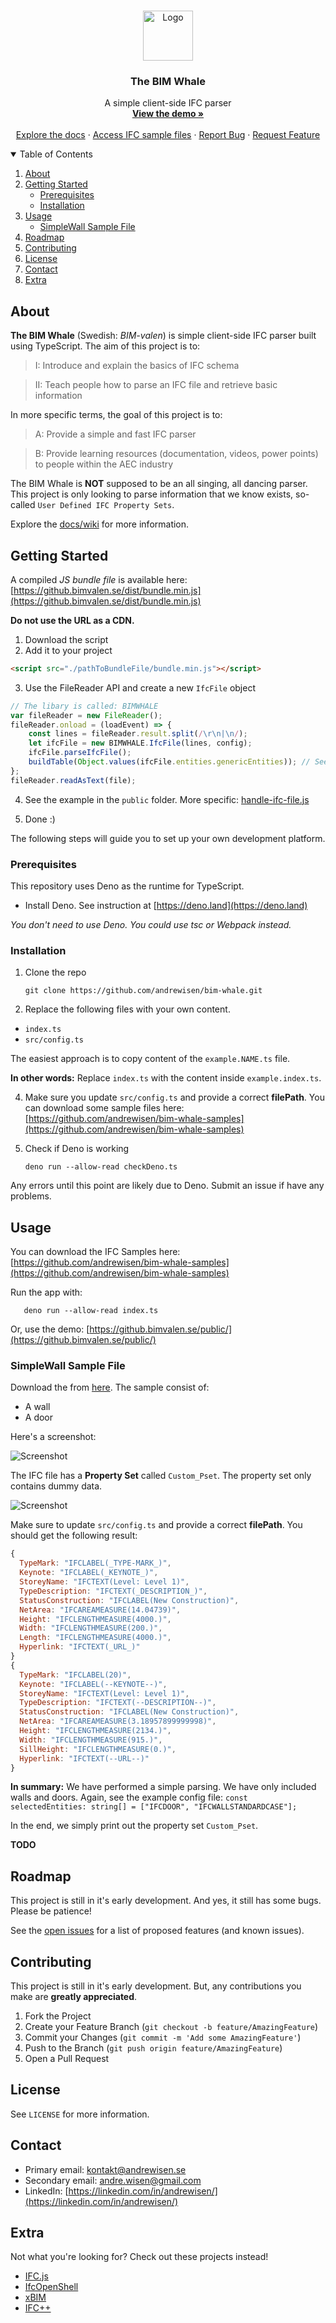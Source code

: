 <br />
<p align="center">
  <a href="https://github.com/andrewisen/bim-whale">
    <img src="https://bimvalen.se/assets/img/logos/logo-500x500-alt.png" alt="Logo" width="80" height="80">
  </a>

  <h3 align="center">The BIM Whale</h3>

  <p align="center">
    A simple client-side IFC parser 
    <br />
    <a href="http://github.bimvalen.se/public/"><strong>View the demo »</strong></a>
    <br />
    <br />
    <a href="https://github.bimvalen.se/docs/">Explore the docs</a>
    ·
    <a href="https://github.com/andrewisen/bim-whale-samples">Access IFC sample files</a>
    ·
    <a href="https://github.com/andrewisen/bim-whale/issues">Report Bug</a>
    ·
    <a href="https://github.com/andrewisen/bim-whale/issues">Request Feature</a>
  </p>
</p>

<!-- TABLE OF CONTENTS -->
<details open="open">
  <summary>Table of Contents</summary>
  <ol>
    <li>
      <a href="#about-the-project">About</a>
    </li>
    <li>
      <a href="#getting-started">Getting Started</a>
      <ul>
        <li><a href="#prerequisites">Prerequisites</a></li>
        <li><a href="#installation">Installation</a></li>
      </ul>
    </li>
     <li>
      <a href="#getting-started">Usage</a>
      <ul>
        <li><a href="#prerequisites">SimpleWall Sample File</a></li>
      </ul>
    </li>
    <li><a href="#roadmap">Roadmap</a></li>
    <li><a href="#contributing">Contributing</a></li>
    <li><a href="#license">License</a></li>
    <li><a href="#contact">Contact</a></li>
    <li><a href="#extra">Extra</a></li>
  </ol>
</details>

<!-- ABOUT THE PROJECT -->

## About

**The BIM Whale** (Swedish: _BIM-valen_) is simple client-side IFC parser built using TypeScript.
The aim of this project is to:

> I: Introduce and explain the basics of IFC schema

> II: Teach people how to parse an IFC file and retrieve basic information

In more specific terms, the goal of this project is to:

> A: Provide a simple and fast IFC parser

> B: Provide learning resources (documentation, videos, power points) to people within the AEC industry

The BIM Whale is **NOT** supposed to be an all singing, all dancing parser.
This project is only looking to parse information that we know exists, so-called `User Defined IFC Property Sets`.

Explore the [docs/wiki](http://github.bimvalen.se/docs/) for more information.

<!-- GETTING STARTED -->

## Getting Started

A compiled _JS bundle file_ is available here:
[https://github.bimvalen.se/dist/bundle.min.js](https://github.bimvalen.se/dist/bundle.min.js)

**Do not use the URL as a CDN.**

1. Download the script
2. Add it to your project

```html
<script src="./pathToBundleFile/bundle.min.js"></script>
```

3. Use the FileReader API and create a new `IfcFile` object

```javascript
// The libary is called: BIMWHALE
var fileReader = new FileReader();
fileReader.onload = (loadEvent) => {
    const lines = fileReader.result.split(/\r\n|\n/);
    let ifcFile = new BIMWHALE.IfcFile(lines, config);
    ifcFile.parseIfcFile();
    buildTable(Object.values(ifcFile.entities.genericEntities)); // See: datatables.js
};
fileReader.readAsText(file);
```

4. See the example in the `public` folder. More specific: [handle-ifc-file.js](https://github.com/andrewisen/bim-whale/blob/main/public/assets/js/handle-ifc-file.js)

5. Done :)

The following steps will guide you to set up your own development platform.

### Prerequisites

This repository uses Deno as the runtime for TypeScript.

-   Install Deno.
    See instruction at [https://deno.land](https://deno.land)

_You don't need to use Deno. You could use tsc or Webpack instead._

### Installation

1. Clone the repo

    ```shell
    git clone https://github.com/andrewisen/bim-whale.git
    ```

2. Replace the following files with your own content.

-   `index.ts`
-   `src/config.ts`

The easiest approach is to copy content of the `example.NAME.ts` file.

**In other words:**
Replace `index.ts` with the content inside `example.index.ts`.

4. Make sure you update `src/config.ts` and provide a correct **filePath**.
   You can download some sample files here: [https://github.com/andrewisen/bim-whale-samples](https://github.com/andrewisen/bim-whale-samples)
5. Check if Deno is working

    ```shell
    deno run --allow-read checkDeno.ts
    ```

Any errors until this point are likely due to Deno.
Submit an issue if have any problems.

<!-- USAGE EXAMPLES -->

## Usage

You can download the IFC Samples here: [https://github.com/andrewisen/bim-whale-samples](https://github.com/andrewisen/bim-whale-samples)

Run the app with:

```shell
   deno run --allow-read index.ts
```

Or, use the demo: [https://github.bimvalen.se/public/](https://github.bimvalen.se/public/)

### SimpleWall Sample File

Download the from [here](https://github.com/andrewisen/bim-whale-samples/tree/main/SimpleWall).
The sample consist of:

-   A wall
-   A door

Here's a screenshot:

![Screenshot](https://raw.githubusercontent.com/andrewisen/bim-whale-samples/main/SimpleWall/Screenshots/Screenshot_2.png)

The IFC file has a **Property Set** called `Custom_Pset`.
The property set only contains dummy data.

![Screenshot](https://raw.githubusercontent.com/andrewisen/bim-whale-samples/main/SimpleWall/Screenshots/Screenshot_21.png)

Make sure to update `src/config.ts` and provide a correct **filePath**.
You should get the following result:

```javascript
{
  TypeMark: "IFCLABEL(_TYPE-MARK_)",
  Keynote: "IFCLABEL(_KEYNOTE_)",
  StoreyName: "IFCTEXT(Level: Level 1)",
  TypeDescription: "IFCTEXT(_DESCRIPTION_)",
  StatusConstruction: "IFCLABEL(New Construction)",
  NetArea: "IFCAREAMEASURE(14.04739)",
  Height: "IFCLENGTHMEASURE(4000.)",
  Width: "IFCLENGTHMEASURE(200.)",
  Length: "IFCLENGTHMEASURE(4000.)",
  Hyperlink: "IFCTEXT(_URL_)"
}
{
  TypeMark: "IFCLABEL(20)",
  Keynote: "IFCLABEL(--KEYNOTE--)",
  StoreyName: "IFCTEXT(Level: Level 1)",
  TypeDescription: "IFCTEXT(--DESCRIPTION--)",
  StatusConstruction: "IFCLABEL(New Construction)",
  NetArea: "IFCAREAMEASURE(3.18957899999998)",
  Height: "IFCLENGTHMEASURE(2134.)",
  Width: "IFCLENGTHMEASURE(915.)",
  SillHeight: "IFCLENGTHMEASURE(0.)",
  Hyperlink: "IFCTEXT(--URL--)"
}
```

**In summary:**
We have performed a simple parsing. We have only included walls and doors.
Again, see the example config file: `const selectedEntities: string[] = ["IFCDOOR", "IFCWALLSTANDARDCASE"];`

In the end, we simply print out the property set `Custom_Pset`.

**TODO**

<!-- ROADMAP -->

## Roadmap

This project is still in it's early development. And yes, it still has some bugs.
Please be patience!

See the [open issues](/issues) for a list of proposed features (and known issues).

<!-- CONTRIBUTING -->

## Contributing

This project is still in it's early development.
But, any contributions you make are **greatly appreciated**.

1. Fork the Project
2. Create your Feature Branch (`git checkout -b feature/AmazingFeature`)
3. Commit your Changes (`git commit -m 'Add some AmazingFeature'`)
4. Push to the Branch (`git push origin feature/AmazingFeature`)
5. Open a Pull Request

<!-- LICENSE -->

## License

See `LICENSE` for more information.

<!-- CONTACT -->

## Contact

-   Primary email: [kontakt@andrewisen.se](mailto:kontakt@andrewisen.se)
-   Secondary email: [andre.wisen@gmail.com](mailto:andre.wisen@gmail.com])
-   LinkedIn: [https://linkedin.com/in/andrewisen/](https://linkedin.com/in/andrewisen/)

<!-- ACKNOWLEDGEMENTS -->

## Extra

Not what you're looking for?
Check out these projects instead!

-   [IFC.js](https://github.com/agviegas/IFC.js)
-   [IfcOpenShell](https://github.com/IfcOpenShell/IfcOpenShell)
-   [xBIM](https://github.com/xBimTeam)
-   [IFC++](https://github.com/ifcquery/ifcplusplus)
